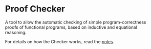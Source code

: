 # Proof Checker

A tool to allow the automatic checking of simple program-correctness proofs of functional programs, based on inductive and equational reasoning.

For details on how the Checker works, read the [notes](/blob/master/notes.pdf).
